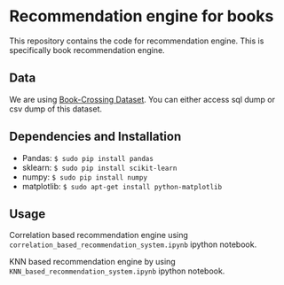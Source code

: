 # Recommendation engine for books

This repository contains the code for recommendation engine. This is specifically book recommendation engine.

## Data
We are using [Book-Crossing Dataset](http://www2.informatik.uni-freiburg.de/~cziegler/BX/). You can either access sql dump or csv dump of this dataset. 

## Dependencies and Installation
* Pandas: `$ sudo pip install pandas`
* sklearn: `$ sudo pip install scikit-learn`
* numpy: `$ sudo pip install numpy`
* matplotlib: `$ sudo apt-get install python-matplotlib`

## Usage
Correlation based recommendation engine using `correlation_based_recommendation_system.ipynb` ipython notebook.

KNN based recommendation engine by using `KNN_based_recommendation_system.ipynb` ipython notebook.

